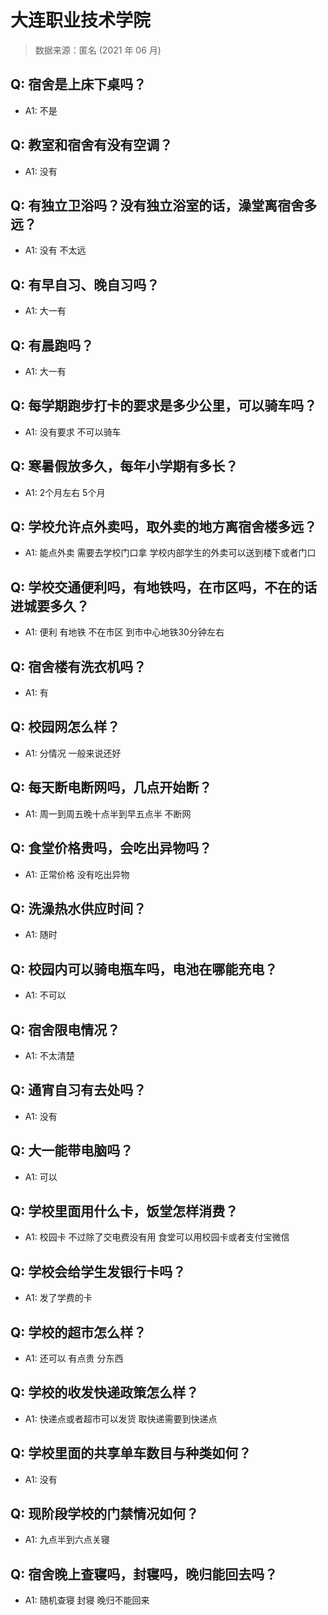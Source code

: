 # 大连职业技术学院

> 数据来源：匿名 (2021 年 06 月)

## Q: 宿舍是上床下桌吗？

- A1: 不是

## Q: 教室和宿舍有没有空调？

- A1: 没有

## Q: 有独立卫浴吗？没有独立浴室的话，澡堂离宿舍多远？

- A1: 没有 不太远

## Q: 有早自习、晚自习吗？

- A1: 大一有

## Q: 有晨跑吗？

- A1: 大一有

## Q: 每学期跑步打卡的要求是多少公里，可以骑车吗？

- A1: 没有要求 不可以骑车

## Q: 寒暑假放多久，每年小学期有多长？

- A1: 2个月左右 5个月

## Q: 学校允许点外卖吗，取外卖的地方离宿舍楼多远？

- A1: 能点外卖 需要去学校门口拿 学校内部学生的外卖可以送到楼下或者门口

## Q: 学校交通便利吗，有地铁吗，在市区吗，不在的话进城要多久？

- A1: 便利 有地铁 不在市区 到市中心地铁30分钟左右

## Q: 宿舍楼有洗衣机吗？

- A1: 有

## Q: 校园网怎么样？

- A1: 分情况 一般来说还好

## Q: 每天断电断网吗，几点开始断？

- A1: 周一到周五晚十点半到早五点半 不断网

## Q: 食堂价格贵吗，会吃出异物吗？

- A1: 正常价格 没有吃出异物

## Q: 洗澡热水供应时间？

- A1: 随时

## Q: 校园内可以骑电瓶车吗，电池在哪能充电？

- A1: 不可以

## Q: 宿舍限电情况？

- A1: 不太清楚

## Q: 通宵自习有去处吗？

- A1: 没有

## Q: 大一能带电脑吗？

- A1: 可以

## Q: 学校里面用什么卡，饭堂怎样消费？

- A1: 校园卡 不过除了交电费没有用 食堂可以用校园卡或者支付宝微信

## Q: 学校会给学生发银行卡吗？

- A1: 发了学费的卡

## Q: 学校的超市怎么样？

- A1: 还可以 有点贵 分东西

## Q: 学校的收发快递政策怎么样？

- A1: 快递点或者超市可以发货 取快递需要到快递点

## Q: 学校里面的共享单车数目与种类如何？

- A1: 没有

## Q: 现阶段学校的门禁情况如何？

- A1: 九点半到六点关寝

## Q: 宿舍晚上查寝吗，封寝吗，晚归能回去吗？

- A1: 随机查寝 封寝 晚归不能回来

